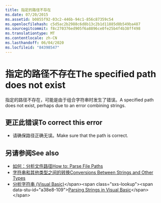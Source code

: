 ```yaml
---
title: 指定的路径不存在
ms.date: 07/20/2015
ms.assetid: b0855f92-03c2-446b-94c1-856c87359c54
ms.openlocfilehash: c5d5ac2b2988c6d8b13c2b1d11885d8b549ba487
ms.sourcegitcommit: f8c270376ed905f6a8896ce0fe25b4f4b38ff498
ms.translationtype: MT
ms.contentlocale: zh-CN
ms.lasthandoff: 06/04/2020
ms.locfileid: "84398547"
---
```

# <a name="the-specified-path-does-not-exist"></a><span data-ttu-id="a38e8-102">指定的路径不存在</span><span class="sxs-lookup"><span data-stu-id="a38e8-102">The specified path does not exist</span></span>
<span data-ttu-id="a38e8-103">指定的路径不存在，可能是由于组合字符串时发生了错误。</span><span class="sxs-lookup"><span data-stu-id="a38e8-103">A specified path does not exist, perhaps due to an error combining strings.</span></span>  
  
## <a name="to-correct-this-error"></a><span data-ttu-id="a38e8-104">更正此错误</span><span class="sxs-lookup"><span data-stu-id="a38e8-104">To correct this error</span></span>  
  
- <span data-ttu-id="a38e8-105">请确保路径正确无误。</span><span class="sxs-lookup"><span data-stu-id="a38e8-105">Make sure that the path is correct.</span></span>  
  
## <a name="see-also"></a><span data-ttu-id="a38e8-106">另请参阅</span><span class="sxs-lookup"><span data-stu-id="a38e8-106">See also</span></span>

- [<span data-ttu-id="a38e8-107">如何：分析文件路径</span><span class="sxs-lookup"><span data-stu-id="a38e8-107">How to: Parse File Paths</span></span>](../developing-apps/programming/drives-directories-files/how-to-parse-file-paths.md)
- [<span data-ttu-id="a38e8-108">字符串和其他类型之间的转换</span><span class="sxs-lookup"><span data-stu-id="a38e8-108">Conversions Between Strings and Other Types</span></span>](../programming-guide/language-features/data-types/conversions-between-strings-and-other-types.md)
- <span data-ttu-id="a38e8-109">[分析字符串 (Visual Basic)](https://docs.microsoft.com/previous-versions/visualstudio/visual-studio-2010/ms235224(v=vs.100))</span><span class="sxs-lookup"><span data-stu-id="a38e8-109">[Parsing Strings in Visual Basic](https://docs.microsoft.com/previous-versions/visualstudio/visual-studio-2010/ms235224(v=vs.100))</span></span>
